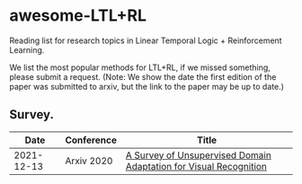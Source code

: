 # awesome-LTL+RL
Reading list for research topics in Linear Temporal Logic + Reinforcement Learning.

We list the most popular methods for LTL+RL, if we missed something, please submit a request.
(Note: We show the date the first edition of the paper was submitted to arxiv, but the link to the paper may be up to date.)


## Survey.
Date|Conference|Title
-----|-----|-----
2021-12-13|Arxiv 2020|[A Survey of Unsupervised Domain Adaptation for Visual Recognition](https://arxiv.org/abs/2112.06745)